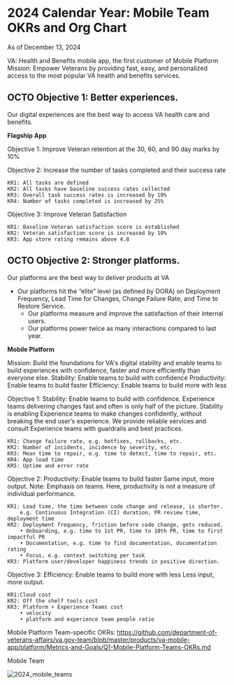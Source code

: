 # 2024 Calendar Year: Mobile Team OKRs and Org Chart

As of December 13, 2024


VA: Health and Benefits mobile app, the first customer of Mobile Platform
Mission: Empower Veterans by providing fast, easy, and personalized access to the most popular VA health and benefits services.

## OCTO Objective 1: Better experiences.

Our digital experiences are the best way to access VA health care and benefits.

**Flagship App**

Objective 1: Improve Veteran retention at the 30, 60, and 90 day marks by 10%


Objective 2: Increase the number of tasks completed and their success rate

    KR1: All tasks are defined
    KR2: All tasks have baseline success rates collected
    KR3: Overall task success rates is increased by 10%
    KR4: Number of tasks completed is increased by 25%


Objective 3: Improve Veteran Satisfaction

    KR1: Baseline Veteran satisfaction score is established
    KR2: Veteran satisfaction score is increased by 10%
    KR3: App store rating remains above 4.8


## OCTO Objective 2: Stronger platforms.

Our platforms are the best way to deliver products at VA
* Our platforms hit the “elite” level (as defined by DORA) on Deployment Frequency, Lead Time for Changes, Change Failure Rate, and Time to Restore Service.
    * Our platforms measure and improve the satisfaction of their internal users.
    * Our platforms power twice as many interactions compared to last year.



**Mobile Platform**

Mission: Build the foundations for VA's digital stability and enable teams to build experiences with confidence, faster and more efficiently than everyone else. 
Stability: Enable teams to build with confidence
Productivity: Enable teams to build faster
Efficiency: Enable teams to build more with less

Objective 1: Stability: Enable teams to build with confidence.
Experience teams delivering changes fast and often is only half of the picture. Stability is enabling Experience teams to make changes confidently, without breaking the end user’s experience. We provide reliable services and consult Experience teams with guardrails and best practices.

    KR1: Change failure rate, e.g. hotfixes, rollbacks, etc.
    KR2: Number of incidents, incidence by severity, etc.
    KR3: Mean time to repair, e.g. time to detect, time to repair, etc.
    KR4: App load time
    KR5: Uptime and error rate


Objective 2: Productivity: Enable teams to build faster
Same input, more output.
Note: Emphasis on teams. Here, productivity is not a measure of individual performance.

    KR1: Lead time, the time between code change and release, is shorter. 
        e.g. Continuous Integration (CI) duration, PR review time, deployment time
    KR2: Deployment frequency, friction before code change, gets reduced. 
        • Onboarding, e.g. time to 1st PR, time to 10th PR, time to first impactful PR
        • Documentation, e.g. time to find documentation, documentation rating
        • Focus, e.g. context switching per task
    KR3: Platform user/developer happiness trends in positive direction.

Objective 3:
Efficiency: Enable teams to build more with less
Less input, more output.

    KR1:Cloud cost
    KR2: Off the shelf tools cost
    KR3: Platform + Experience Teams cost
        • velocity
        • platform and experience team people ratio

Mobile Platform Team-specific OKRs: https://github.com/department-of-veterans-affairs/va.gov-team/blob/master/products/va-mobile-app/platform/Metrics-and-Goals/Q1-Mobile-Platform-Teams-OKRs.md

Mobile Team

![2024_mobile_teams](https://github.com/department-of-veterans-affairs/va.gov-team/assets/50680147/e58d233d-1779-4e1f-a883-44200bce7e94)
